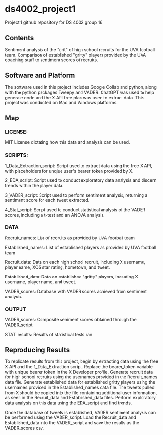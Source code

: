 
# ds4002_project1

Project 1 github repository for DS 4002 group 16

## Contents

Sentiment analysis of the "grit" of high school recruits for the UVA football team. Comparison of established "gritty" players provided by the UVA coaching staff to sentiment scores of recruits.

## Software and Platform

The software used in this project includes Google Collab and python, along with the python packages Tweepy and VADER. ChatGPT was used to help generate code and the X API free plan was used to extract data. This project was conducted on Mac and Windows platforms.

## Map

### LICENSE: 

MIT License dictating how this data and analysis can be used.

### SCRIPTS:

1_Data_Extraction_script: Script used to extract data using the free X API, with placeholders for unqiue user's bearer token provided by X.

2_EDA_script: Script used to conduct exploratory data analysis and discern trends within the player data.

3_VADER_script: Script used to perform sentiment analysis, returning a sentiment score for each tweet extracted.

4_Stat_script: Script used to conduct statistical analysis of the VADER scores, including a t-test and an ANOVA analysis.

### DATA

Recruit_names: List of recruits as provided by UVA football team

Established_names: List of established players as provided by UVA football team

Recruit_data: Data on each high school recruit, including X username, player name, XOS star rating, hometown, and tweet.

Established_data: Data on established "gritty" players, including X username, player name, and tweet.

VADER_scores: Database with VADER scores achieved from sentiment analysis.

### OUTPUT

VADER_scores: Composite seniment scores obtained through the VADER_script

STAT_results: Results of statistical tests ran

## Reproducing Results

To replicate results from this project, begin by extracting data using the free X API and the 1_Data_Extraction script. Replace the bearer_token variable with unique bearer token in the X Developer profile. Generate recruit data for high school recruits using the usernames provided in the Recruit_names data file. Generate established data for established gritty players using the usernames provided in the Established_names data file. The tweets pulled from X should be copied into the file containing additional user information, as seen in the Recruit_data and Established_data files. Perform exploratory data analysis on this data using the EDA_script and find trends.

Once the database of tweets is established, VADER sentiment analysis can be performed using the VADER_script. Load the Recruit_data and Established_data into the VADER_script and save the results as the VADER_scores csv. 


